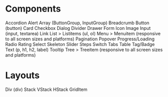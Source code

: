 # Components

Accordion
Alert
Array (ButtonGroup, InputGroup)
Breadcrumb
Button (button)
Card
Checkbox
Dialog
Divider
Drawer
Form
Icon
Image
Input (input, textarea)
Link
List > Listitems (ul, ol)
Menu > Menuitem (responsive to all screen sizes and platforms)
Pagination
Popover
Progress/Loading
Radio
Rating
Select
Skeleton
Slider
Steps
Switch
Tabs
Table
Tag/Badge
Text (p, h1, h2, label)
Tooltip
Tree > Treeitem (responsive to all screen sizes and platforms)


# Layouts
Div (div)
Stack
VStack
HStack
GridItem

